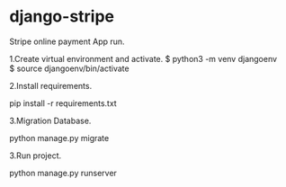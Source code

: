# django-stripe
Stripe online payment
App run.


1.Create virtual environment and activate.
  $ python3 -m venv djangoenv  
  $ source djangoenv/bin/activate  

2.Install requirements.
  
  pip install -r requirements.txt
  
3.Migration Database.
  
  python manage.py migrate
 
3.Run project.
  
  python manage.py runserver
 
